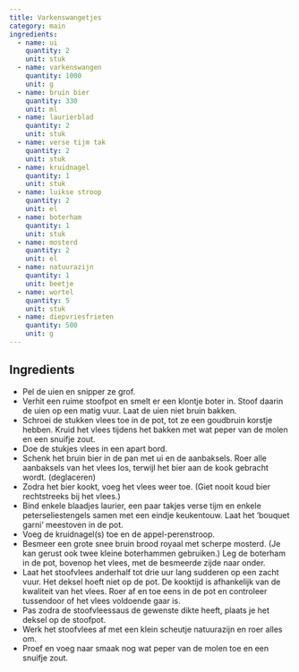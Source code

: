 ```yaml
---
title: Varkenswangetjes
category: main
ingredients:
  - name: ui
    quantity: 2
    unit: stuk
  - name: varkenswangen
    quantity: 1000
    unit: g
  - name: bruin bier
    quantity: 330
    unit: ml
  - name: laurierblad
    quantity: 2
    unit: stuk
  - name: verse tijm tak
    quantity: 2
    unit: stuk
  - name: kruidnagel
    quantity: 1
    unit: stuk
  - name: luikse stroop
    quantity: 2
    unit: el
  - name: boterham
    quantity: 1
    unit: stuk
  - name: mosterd
    quantity: 2
    unit: el
  - name: natuurazijn
    quantity: 1
    unit: beetje
  - name: wortel
    quantity: 5
    unit: stuk
  - name: diepvriesfrieten
    quantity: 500
    unit: g
---
```


<Recipe />

## Ingredients

- Pel de uien en snipper ze grof.
- Verhit een ruime stoofpot en smelt er een klontje boter in. Stoof daarin de uien op een matig vuur. Laat de uien niet bruin bakken.
- Schroei de stukken vlees toe in de pot, tot ze een goudbruin korstje hebben. Kruid het vlees tijdens het bakken met wat peper van de molen en een snuifje zout.
- Doe de stukjes vlees in een apart bord.
- Schenk het bruin bier in de pan met ui en de aanbaksels. Roer alle aanbaksels van het vlees los, terwijl het bier aan de kook gebracht wordt. (deglaceren)
- Zodra het bier kookt, voeg het vlees weer toe. (Giet nooit koud bier rechtstreeks bij het vlees.)
- Bind enkele blaadjes laurier, een paar takjes verse tijm en enkele peterseliestengels samen met een eindje keukentouw. Laat het ‘bouquet garni’ meestoven in de pot.
- Voeg de kruidnagel(s) toe en de appel-perenstroop.
- Besmeer een grote snee bruin brood royaal met scherpe mosterd. (Je kan gerust ook twee kleine boterhammen gebruiken.) Leg de boterham in de pot, bovenop het vlees, met de besmeerde zijde naar onder.
- Laat het stoofvlees anderhalf tot drie uur lang sudderen op een zacht vuur. Het deksel hoeft niet op de pot. De kooktijd is afhankelijk van de kwaliteit van het vlees. Roer af en toe eens in de pot en controleer tussendoor of het vlees voldoende gaar is.
- Pas zodra de stoofvleessaus de gewenste dikte heeft, plaats je het deksel op de stoofpot.
- Werk het stoofvlees af met een klein scheutje natuurazijn en roer alles om.
- Proef en voeg naar smaak nog wat peper van de molen toe en een snuifje zout.
